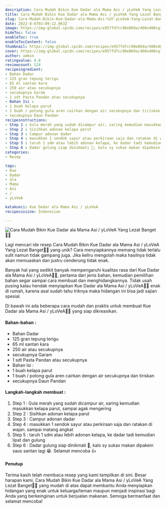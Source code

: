 ```yaml
---
description: Cara Mudah Bikin Kue Dadar ala Mama Asi / yLoVeA Yang Lezat Banget"
title: Cara Mudah Bikin Kue Dadar ala Mama Asi / yLoVeA Yang Lezat Banget
slug: Cara-Mudah-Bikin-Kue-Dadar-ala-Mama-Asi-%2F-yLoVeA-Yang-Lezat-Banget
date: 2022-8-6T03:09:12.063Z
image: https://img-global.cpcdn.com/recipes/e957fd7cc90e069a/400x400cq70/photo.jpg
hideToc: false
enableToc: true
enableTocContent: false
thumbnail: https://img-global.cpcdn.com/recipes/e957fd7cc90e069a/400x400cq70/photo.jpg
cover: https://img-global.cpcdn.com/recipes/e957fd7cc90e069a/400x400cq70/photo.jpg
author: admin
ratingvalue: 4.8
reviewcount: 124
recipeingredient:
- Bahan Dadar
- 125 gran tepung terigu
- 65 ml santan kara
- 250 air atau secukupnya
- secukupnya Garam
- 1 sdt Pasta Pandan atau secukupnya
- Bahan Isi :
- 1 buah kelapa parut
- 1 buah / potong gula aren cairkan dengan air secukupnya dan tiriskan
- secukupnya Daun Pandan
recipeinstructions:
- Step 1 : Gula merah yang sudah dicampur air, saring kemudian masukkan kelapa parut, sampai agak mengering
- Step 2 : Sisihkan adonan kelapa parut
- Step 3 : Campur adonan dadar
- Step 4 : masukkan 1 sendok sayur atau perkiraan saja dan ratakan di wajan. sampai matang angkat
- Step 5 : taruh 1 sdm atau lebih adonan kelapa, ke dadar tadi kemudian lipat dan gulung
- Step 6 : Dadar gulung siap dinikmati 🥰, kalo sy sukax makan dipakein saus santan lagi 😁. Selamat mencoba 👍
categories:
- Resep

tags:
- Kue
- Dadar
- ala
- Mama
- Asi
- /
- yLoVeA

katakunci: Kue Dadar ala Mama Asi / yLoVeA
recipecuisine: Indonesian

---
```


![Cara Mudah Bikin Kue Dadar ala Mama Asi / yLoVeA Yang Lezat Banget👩‍🍳](https://img-global.cpcdn.com/recipes/e957fd7cc90e069a/400x400cq70/photo.jpg)

Lagi mencari ide resep Cara Mudah Bikin Kue Dadar ala Mama Asi / yLoVeA Yang Lezat Banget👩‍🍳 yang unik? Cara menyiapkannya memang tidak terlalu sulit namun tidak gampang juga. Jika keliru mengolah maka hasilnya tidak akan memuaskan dan justru cenderung tidak enak.

Banyak hal yang sedikit banyak mempengaruhi kualitas rasa dari Kue Dadar ala Mama Asi / yLoVeA👩‍🍳, pertama dari jenis bahan, kemudian pemilihan bahan segar sampai cara membuat dan menghidangkannya. Tidak usah pusing kalau hendak menyiapkan Kue Dadar ala Mama Asi / yLoVeA👩‍🍳 enak di rumah, karena asal sudah tahu triknya maka hidangan ini bisa jadi sajian spesial.

Di bawah ini ada beberapa cara mudah dan praktis untuk membuat Kue Dadar ala Mama Asi / yLoVeA👩‍🍳 yang siap dikreasikan.

<!--inarticleads1-->

#### Bahan-bahan :

- Bahan Dadar
- 125 gran tepung terigu
- 65 ml santan kara
- 250 air atau secukupnya
- secukupnya Garam
- 1 sdt Pasta Pandan atau secukupnya
- Bahan Isi :
- 1 buah kelapa parut
- 1 buah / potong gula aren cairkan dengan air secukupnya dan tiriskan
- secukupnya Daun Pandan

<!--inarticleads2-->

#### Langkah-langkah membuat :

1. Step 1 : Gula merah yang sudah dicampur air, saring kemudian masukkan kelapa parut, sampai agak mengering
1. Step 2 : Sisihkan adonan kelapa parut
1. Step 3 : Campur adonan dadar
1. Step 4 : masukkan 1 sendok sayur atau perkiraan saja dan ratakan di wajan. sampai matang angkat
1. Step 5 : taruh 1 sdm atau lebih adonan kelapa, ke dadar tadi kemudian lipat dan gulung
1. Step 6 : Dadar gulung siap dinikmati 🥰, kalo sy sukax makan dipakein saus santan lagi 😁. Selamat mencoba 👍

#### Penutup

Terima kasih telah membaca resep yang kami tampilkan di sini. Besar harapan kami, Cara Mudah Bikin Kue Dadar ala Mama Asi / yLoVeA Yang Lezat Banget👩‍🍳 yang mudah di atas dapat membantu Anda menyiapkan hidangan yang enak untuk keluarga/teman maupun menjadi inspirasi bagi Anda yang berkeinginan untuk berjualan makanan. Semoga bermanfaat dan selamat mencoba!